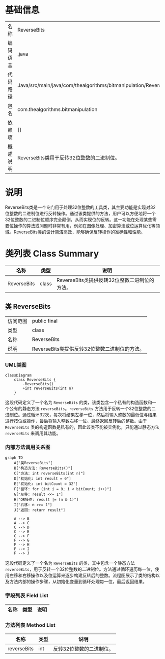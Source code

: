 # 基础信息

|      |      |
|------|------|
| 名称 | ReverseBits |
| 编码语言 | .java |
| 代码路径 | Java/src/main/java/com/thealgorithms/bitmanipulation/ReverseBits.java |
| 包名 | com.thealgorithms.bitmanipulation |
| 依赖项 | [] |
| 概述说明 | ReverseBits类用于反转32位整数的二进制位。 |

# 说明

ReverseBits类是一个专门用于处理32位整数的工具类，其主要功能是实现对32位整数的二进制位进行反转操作。通过该类提供的方法，用户可以方便地将一个32位整数的二进制位顺序完全颠倒，从而实现位的反转。这一功能在处理某些需要位操作的算法或问题时非常有用，例如在图像处理、加密算法或位运算优化等领域。ReverseBits类的设计简洁高效，能够确保反转操作的准确性和性能。

# 类列表 Class Summary

| 名称   | 类型  | 说明 |
|-------|------|-------------|
| ReverseBits | class | ReverseBits类提供反转32位整数二进制位的方法。 |



## 类 ReverseBits

|      |      |
|------|------|
| 访问范围 | public final |
| 类型 | class |
| 名称 | ReverseBits |
| 说明 | ReverseBits类提供反转32位整数二进制位的方法。 |


### UML类图

```mermaid
classDiagram
    class ReverseBits {
        -ReverseBits()
        +int reverseBits(int n)
    }
```

这段代码定义了一个名为 `ReverseBits` 的类，该类包含一个私有的构造函数和一个公有的静态方法 `reverseBits`。`reverseBits` 方法用于反转一个32位整数的二进制位。通过循环32次，每次将结果左移一位，然后将输入整数的最低位与结果进行按位或操作，最后将输入整数右移一位。最终返回反转后的整数。由于 `ReverseBits` 类的构造函数是私有的，因此该类不能被实例化，只能通过静态方法 `reverseBits` 来调用其功能。


### 内部方法调用关系图

```mermaid
graph TD
    A["类ReverseBits"]
    B["构造方法: ReverseBits()"]
    C["方法: int reverseBits(int n)"]
    D["初始化: int result = 0"]
    E["初始化: int bitCount = 32"]
    F["循环: for (int i = 0; i < bitCount; i++)"]
    G["左移: result <<= 1"]
    H["OR操作: result |= (n & 1)"]
    I["右移: n >>= 1"]
    J["返回: return result"]

    A --> B
    A --> C
    C --> D
    C --> E
    C --> F
    F --> G
    F --> H
    F --> I
    F --> J
```

这段代码定义了一个名为 `ReverseBits` 的类，其中包含一个静态方法 `reverseBits`，用于反转一个32位整数的二进制位。方法通过循环遍历每一位，使用左移和右移操作以及位运算来逐步构建反转后的整数。流程图展示了类的结构以及方法内部的操作步骤，从初始化变量到循环处理每一位，最后返回结果。

### 字段列表 Field List

| 名称  | 类型  | 说明 |
|-------|-------|------|

### 方法列表 Method List

| 名称  | 类型  | 说明 |
|-------|-------|------|
| reverseBits | int | 反转32位整数的二进制位。 |




